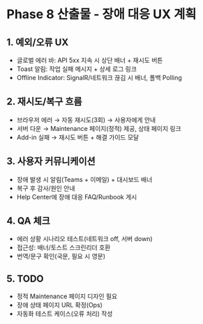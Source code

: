 # Phase 8 산출물 - 장애 대응 UX 계획

## 1. 예외/오류 UX
- 글로벌 에러 바: API 5xx 지속 시 상단 배너 + 재시도 버튼
- Toast 알림: 작업 실패 메시지 + 상세 로그 링크
- Offline Indicator: SignalR/네트워크 끊김 시 배너, 폴백 Polling

## 2. 재시도/복구 흐름
- 브라우저 에러 → 자동 재시도(3회) → 사용자에게 안내
- 서버 다운 → Maintenance 페이지(정적) 제공, 상태 페이지 링크
- Add-in 실패 → 재시도 버튼 + 해결 가이드 모달

## 3. 사용자 커뮤니케이션
- 장애 발생 시 알림(Teams + 이메일) + 대시보드 배너
- 복구 후 감사/원인 안내
- Help Center에 장애 대응 FAQ/Runbook 게시

## 4. QA 체크
- 에러 상황 시나리오 테스트(네트워크 off, 서버 down)
- 접근성: 배너/토스트 스크린리더 호환
- 번역/문구 확인(국문, 필요 시 영문)

## 5. TODO
- 정적 Maintenance 페이지 디자인 필요
- 장애 상태 페이지 URL 확정(Ops)
- 자동화 테스트 케이스(오류 처리) 작성
